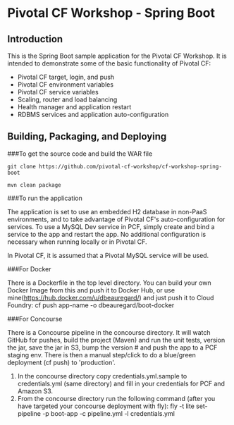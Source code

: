 Pivotal CF Workshop - Spring Boot
================================

Introduction
------------

This is the Spring Boot sample application for the Pivotal CF Workshop.
It is intended to demonstrate some of the basic functionality of Pivotal
CF:

 * Pivotal CF target, login, and push
 * Pivotal CF environment variables
 * Pivotal CF service variables
 * Scaling, router and load balancing
 * Health manager and application restart
 * RDBMS services and application auto-configuration

Building, Packaging, and Deploying
--------------------------------

###To get the source code and build the WAR file


    git clone https://github.com/pivotal-cf-workshop/cf-workshop-spring-boot

    mvn clean package

###To run the application

The application is set to use an embedded H2 database in non-PaaS environments,
and to take advantage of Pivotal CF's auto-configuration for services.  To use
a MySQL Dev service in PCF, simply create and bind a service to the app and 
restart the app.  No additional configuration is necessary when running locally 
or in Pivotal CF.

In Pivotal CF, it is assumed that a Pivotal MySQL service will be used.

###For Docker

There is a Dockerfile in the top level directory.  You can build your own Docker Image from this and push it to Docker Hub, or use mine(https://hub.docker.com/u/dbeauregard/) and just push it to Cloud Foundry: cf push app-name -o dbeauregard/boot-docker

###For Concourse

There is a Concourse pipeline in the concourse directory.  It will watch GitHub for pushes, build the project (Maven) and run the unit tests, version the jar, save the jar in S3, bump the version # and push the app to a PCF staging env.  There is then a manual step/click to do a blue/green deployment (cf push) to 'production'.
 1. In the concourse directory copy credentials.yml.sample to credentials.yml (same directory) and fill in your credentials for PCF and Amazon S3.
 2. From the concourse directory run the following command (after you have targeted your concourse deployment with fly): fly -t lite set-pipeline -p boot-app -c pipeline.yml -l credentials.yml
